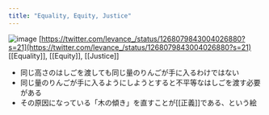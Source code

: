 ```yaml
---
title: "Equality, Equity, Justice"
---
```


![image](https://gyazo.com/adaff8bd5396b29c3b90161a4220fe80/thumb/1000)
[https://twitter.com/levance_/status/1268079843004026880?s=21](https://twitter.com/levance_/status/1268079843004026880?s=21)
[[Equality]], [[Equity]], [[Justice]]
- 同じ高さのはしごを渡しても同じ量のりんごが手に入るわけではない
- 同じ量のりんごが手に入るようにしようとすると不平等なはしごを渡す必要がある
- その原因になっている「木の傾き」を直すことが[[正義]]である、という絵
